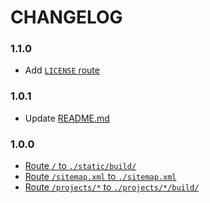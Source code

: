 # CHANGELOG

### 1.1.0
- Add [`LICENSE` route](https://github.com/noahfriedman-ca/server/blob/v1.1.0/router.go#L18)

### 1.0.1
- Update [README.md](https://github.com/noahfriedman-ca/server/blob/v1.0.1/README.md)

### 1.0.0
- [Route `/` to `./static/build/`](https://github.com/noahfriedman-ca/server/blob/v1.0.0/router.go#L15)
- [Route `/sitemap.xml` to `./sitemap.xml`](https://github.com/noahfriedman-ca/server/blob/v1.0.0/router.go#L14)
- [Route `/projects/*` to `./projects/*/build/`](https://github.com/noahfriedman-ca/server/blob/v1.0.0/router.go#L11)
